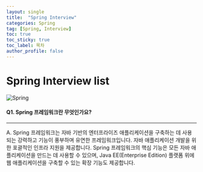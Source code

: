 ```yaml
---
layout: single
title:  "Spring Interview"
categories: Spring
tag: [Spring, Interview]
toc: true
toc_sticky: true
toc_label: 목차
author_profile: false
---
```




# Spring Interview list

![Spring]({{site.url}}/images/2025-03-02-Spring/Spring.png)

#### Q1. Spring 프레임워크란 무엇인가요?

------

A. Spring 프레임워크는 자바 기반의 엔터프라이즈 애플리케이션을 구축하는 데 사용되는 강력하고 기능이 풍부하며 유연한 프레임워크입니다. 자바 애플리케이션 개발을 위한 포괄적인 인프라 지원을 제공합니다. Spring 프레임워크의 핵심 기능은 모든 자바 애플리케이션을 만드는 데 사용할 수 있으며, Java EE(Enterprise Edition) 플랫폼 위에 웹 애플리케이션을 구축할 수 있는 확장 기능도 제공합니다.
